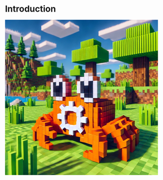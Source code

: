 # Introduction

<div align="center">
  <img width="512" height="512" src="https://github.com/michewl/craftlings/blob/main/assets/dall-e-book-introduction-placeholder-image.webp" alt="DALL·E 2025-02-25 17.17.45 - A Minecraft-style landscape with pixelated grass blocks, trees, and a bright blue sky. In the foreground, a small crab resembling the Rust programming" />
</div>
